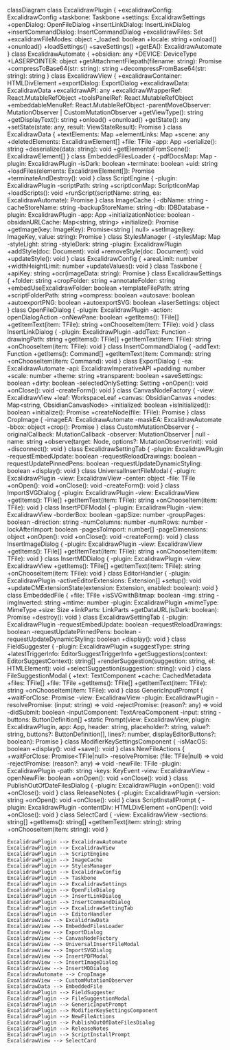 classDiagram
    class ExcalidrawPlugin {
        +excalidrawConfig: ExcalidrawConfig
        +taskbone: Taskbone
        +settings: ExcalidrawSettings
        +openDialog: OpenFileDialog
        +insertLinkDialog: InsertLinkDialog
        +insertCommandDialog: InsertCommandDialog
        +excalidrawFiles: Set<TFile>
        +excalidrawFileModes: object
        -_loaded: boolean
        +locale: string
        +onload()
        +onunload()
        +loadSettings()
        +saveSettings()
        +getEA(): ExcalidrawAutomate
    }
    class ExcalidrawAutomate {
        +obsidian: any
        +DEVICE: DeviceType
        +LASERPOINTER: object
        +getAttachmentFilepath(filename: string): Promise<string>
        +compressToBase64(str: string): string
        +decompressFromBase64(str: string): string
    }
    class ExcalidrawView {
        +excalidrawContainer: HTMLDivElement
        +exportDialog: ExportDialog
        +excalidrawData: ExcalidrawData
        +excalidrawAPI: any
        +excalidrawWrapperRef: React.MutableRefObject<any>
        +toolsPanelRef: React.MutableRefObject<any>
        +embeddableMenuRef: React.MutableRefObject<any>
        -parentMoveObserver: MutationObserver | CustomMutationObserver
        +getViewType(): string
        +getDisplayText(): string
        +onload()
        +onunload()
        +getState(): any
        +setState(state: any, result: ViewStateResult): Promise<void>
    }
    class ExcalidrawData {
        +textElements: Map
        +elementLinks: Map
        +scene: any
        +deletedElements: ExcalidrawElement[]
        +file: TFile
        -app: App
        +serialize(): string
        +deserialize(data: string): void
        +getElementsFromScene(): ExcalidrawElement[]
    }
    class EmbeddedFilesLoader {
        -pdfDocsMap: Map
        -plugin: ExcalidrawPlugin
        -isDark: boolean
        +terminate: boolean
        +uid: string
        +loadFiles(elements: ExcalidrawElement[]): Promise<void>
        +terminateAndDestroy(): void
    }
    class ScriptEngine {
        -plugin: ExcalidrawPlugin
        -scriptPath: string
        +scriptIconMap: ScriptIconMap
        +loadScripts(): void
        +runScript(scriptName: string, ea: ExcalidrawAutomate): Promise<void>
    }
    class ImageCache {
        -dbName: string
        -cacheStoreName: string
        -backupStoreName: string
        -db: IDBDatabase
        -plugin: ExcalidrawPlugin
        -app: App
        +initializationNotice: boolean
        -obsidanURLCache: Map<string, string>
        +initialize(): Promise<void>
        +getImage(key: ImageKey): Promise<string | null>
        +setImage(key: ImageKey, value: string): Promise<void>
    }
    class StylesManager {
        -stylesMap: Map
        -styleLight: string
        -styleDark: string
        -plugin: ExcalidrawPlugin
        +addStyle(doc: Document): void
        +removeStyle(doc: Document): void
        +updateStyle(): void
    }
    class ExcalidrawConfig {
        +areaLimit: number
        +widthHeightLimit: number
        +updateValues(): void
    }
    class Taskbone {
        +apiKey: string
        +ocr(imageData: string): Promise<string>
    }
    class ExcalidrawSettings {
        +folder: string
        +cropFolder: string
        +annotateFolder: string
        +embedUseExcalidrawFolder: boolean
        +templateFilePath: string
        +scriptFolderPath: string
        +compress: boolean
        +autosave: boolean
        +autoexportPNG: boolean
        +autoexportSVG: boolean
        +laserSettings: object
    }
    class OpenFileDialog {
        -plugin: ExcalidrawPlugin
        -action: openDialogAction
        -onNewPane: boolean
        +getItems(): TFile[]
        +getItemText(item: TFile): string
        +onChooseItem(item: TFile): void
    }
    class InsertLinkDialog {
        -plugin: ExcalidrawPlugin
        -addText: Function
        -drawingPath: string
        +getItems(): TFile[]
        +getItemText(item: TFile): string
        +onChooseItem(item: TFile): void
    }
    class InsertCommandDialog {
        -addText: Function
        +getItems(): Command[]
        +getItemText(item: Command): string
        +onChooseItem(item: Command): void
    }
    class ExportDialog {
        -ea: ExcalidrawAutomate
        -api: ExcalidrawImperativeAPI
        +padding: number
        +scale: number
        +theme: string
        +transparent: boolean
        +saveSettings: boolean
        +dirty: boolean
        -selectedOnlySetting: Setting
        +onOpen(): void
        +onClose(): void
        -createForm(): void
    }
    class CanvasNodeFactory {
        -view: ExcalidrawView
        +leaf: WorkspaceLeaf
        +canvas: ObsidianCanvas
        +nodes: Map<string, ObsidianCanvasNode>
        +initialized: boolean
        +isInitialized(): boolean
        +initialize(): Promise<void>
        +createNode(file: TFile): Promise<ObsidianCanvasNode>
    }
    class CropImage {
        -imageEA: ExcalidrawAutomate
        -maskEA: ExcalidrawAutomate
        -bbox: object
        +crop(): Promise<string>
    }
    class CustomMutationObserver {
        -originalCallback: MutationCallback
        -observer: MutationObserver | null
        -name: string
        +observe(target: Node, options?: MutationObserverInit): void
        +disconnect(): void
    }
    class ExcalidrawSettingTab {
        -plugin: ExcalidrawPlugin
        -requestEmbedUpdate: boolean
        -requestReloadDrawings: boolean
        -requestUpdatePinnedPens: boolean
        -requestUpdateDynamicStyling: boolean
        +display(): void
    }
    class UniversalInsertFileModal {
        -plugin: ExcalidrawPlugin
        -view: ExcalidrawView
        -center: object
        -file: TFile
        +onOpen(): void
        +onClose(): void
        -createForm(): void
    }
    class ImportSVGDialog {
        -plugin: ExcalidrawPlugin
        -view: ExcalidrawView
        +getItems(): TFile[]
        +getItemText(item: TFile): string
        +onChooseItem(item: TFile): void
    }
    class InsertPDFModal {
        -plugin: ExcalidrawPlugin
        -view: ExcalidrawView
        -borderBox: boolean
        -gapSize: number
        -groupPages: boolean
        -direction: string
        -numColumns: number
        -numRows: number
        -lockAfterImport: boolean
        -pagesToImport: number[]
        -pageDimensions: object
        +onOpen(): void
        +onClose(): void
        -createForm(): void
    }
    class InsertImageDialog {
        -plugin: ExcalidrawPlugin
        -view: ExcalidrawView
        +getItems(): TFile[]
        +getItemText(item: TFile): string
        +onChooseItem(item: TFile): void
    }
    class InsertMDDialog {
        -plugin: ExcalidrawPlugin
        -view: ExcalidrawView
        +getItems(): TFile[]
        +getItemText(item: TFile): string
        +onChooseItem(item: TFile): void
    }
    class EditorHandler {
        -plugin: ExcalidrawPlugin
        -activeEditorExtensions: Extension[]
        +setup(): void
        +updateCMExtensionState(extension: Extension, enabled: boolean): void
    }
    class EmbeddedFile {
        +file: TFile
        +isSVGwithBitmap: boolean
        -img: string
        -imgInverted: string
        +mtime: number
        -plugin: ExcalidrawPlugin
        +mimeType: MimeType
        +size: Size
        +linkParts: LinkParts
        +getDataURL(isDark: boolean): Promise<string>
        +destroy(): void
    }
    class ExcalidrawSettingTab {
        -plugin: ExcalidrawPlugin
        -requestEmbedUpdate: boolean
        -requestReloadDrawings: boolean
        -requestUpdatePinnedPens: boolean
        -requestUpdateDynamicStyling: boolean
        +display(): void
    }
    class FieldSuggester {
        -plugin: ExcalidrawPlugin
        +suggestType: string
        +latestTriggerInfo: EditorSuggestTriggerInfo
        +getSuggestions(context: EditorSuggestContext): string[]
        +renderSuggestion(suggestion: string, el: HTMLElement): void
        +selectSuggestion(suggestion: string): void
    }
    class FileSuggestionModal {
        +text: TextComponent
        +cache: CachedMetadata
        +files: TFile[]
        +file: TFile
        +getItems(): TFile[]
        +getItemText(item: TFile): string
        +onChooseItem(item: TFile): void
    }
    class GenericInputPrompt {
        +waitForClose: Promise<string>
        -view: ExcalidrawView
        -plugin: ExcalidrawPlugin
        -resolvePromise: (input: string) => void
        -rejectPromise: (reason?: any) => void
        -didSubmit: boolean
        -inputComponent: TextAreaComponent
        -input: string
        -buttons: ButtonDefinition[]
        +static Prompt(view: ExcalidrawView, plugin: ExcalidrawPlugin, app: App, header: string, placeholder?: string, value?: string, buttons?: ButtonDefinition[], lines?: number, displayEditorButtons?: boolean): Promise<string>
    }
    class ModifierKeySettingsComponent {
        -isMacOS: boolean
        +display(): void
        +save(): void
    }
    class NewFileActions {
        +waitForClose: Promise<TFile|null>
        -resolvePromise: (file: TFile|null) => void
        -rejectPromise: (reason?: any) => void
        -newFile: TFile
        -plugin: ExcalidrawPlugin
        -path: string
        -keys: KeyEvent
        -view: ExcalidrawView
        -openNewFile: boolean
        +onOpen(): void
        +onClose(): void
    }
    class PublishOutOfDateFilesDialog {
        -plugin: ExcalidrawPlugin
        +onOpen(): void
        +onClose(): void
    }
    class ReleaseNotes {
        -plugin: ExcalidrawPlugin
        -version: string
        +onOpen(): void
        +onClose(): void
    }
    class ScriptInstallPrompt {
        -plugin: ExcalidrawPlugin
        -contentDiv: HTMLDivElement
        +onOpen(): void
        +onClose(): void
    }
    class SelectCard {
        -view: ExcalidrawView
        -sections: string[]
        +getItems(): string[]
        +getItemText(item: string): string
        +onChooseItem(item: string): void
    }

    ExcalidrawPlugin --> ExcalidrawAutomate
    ExcalidrawPlugin --> ExcalidrawView
    ExcalidrawPlugin --> ScriptEngine
    ExcalidrawPlugin --> ImageCache
    ExcalidrawPlugin --> StylesManager
    ExcalidrawPlugin --> ExcalidrawConfig
    ExcalidrawPlugin --> Taskbone
    ExcalidrawPlugin --> ExcalidrawSettings
    ExcalidrawPlugin --> OpenFileDialog
    ExcalidrawPlugin --> InsertLinkDialog
    ExcalidrawPlugin --> InsertCommandDialog
    ExcalidrawPlugin --> ExcalidrawSettingTab
    ExcalidrawPlugin --> EditorHandler
    ExcalidrawView --> ExcalidrawData
    ExcalidrawView --> EmbeddedFilesLoader
    ExcalidrawView --> ExportDialog
    ExcalidrawView --> CanvasNodeFactory
    ExcalidrawView --> UniversalInsertFileModal
    ExcalidrawView --> ImportSVGDialog
    ExcalidrawView --> InsertPDFModal
    ExcalidrawView --> InsertImageDialog
    ExcalidrawView --> InsertMDDialog
    ExcalidrawAutomate --> CropImage
    ExcalidrawView --> CustomMutationObserver
    ExcalidrawData --> EmbeddedFile
    ExcalidrawPlugin --> FieldSuggester
    ExcalidrawPlugin --> FileSuggestionModal
    ExcalidrawPlugin --> GenericInputPrompt
    ExcalidrawPlugin --> ModifierKeySettingsComponent
    ExcalidrawPlugin --> NewFileActions
    ExcalidrawPlugin --> PublishOutOfDateFilesDialog
    ExcalidrawPlugin --> ReleaseNotes
    ExcalidrawPlugin --> ScriptInstallPrompt
    ExcalidrawView --> SelectCard
